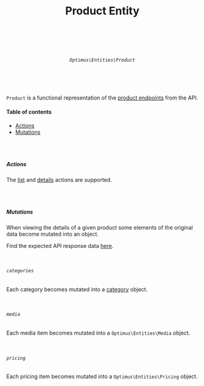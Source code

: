 <h1 align="center">
  <br />
  <br />
  Product Entity
  <br />
  <br />
  <br />
</h1>

<h6 align="center">
  <br />
  <code>Optimus\Entities\Product</code>
  <br />
  <br />
  <br />
  <br />
</h6>

`Product` is a functional representation of the [product endpoints](../../api/products.md)
from the API.

#### Table of contents

* [Actions](#actions)
* [Mutations](#mutations)

<br />
<br />

##### Actions

The [list](../actions/list.md) and [details](../actions/details.md) actions are supported.

<br />
<br />

##### Mutations

When viewing the details of a given product some elements of the original data become mutated 
into an object.

Find the expected API response data [here](../../api/products/details.md).

<br />

###### `categories`

Each category becomes mutated into a [category](./categories.md) object.

<br />

###### `media`

Each media item becomes mutated into a `Optimus\Entities\Media` object.

<br />

###### `pricing`

Each pricing item becomes mutated into a `Optimus\Entities\Pricing` object.


